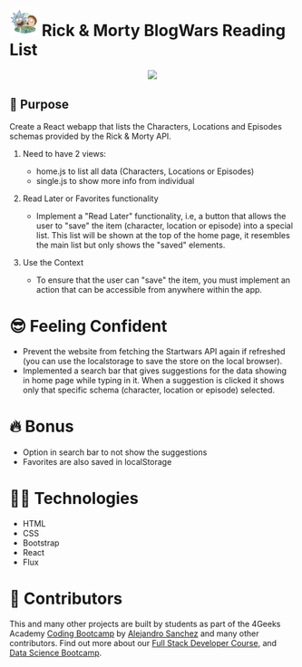 <!--hide-->
# <img height="50px" src="src/img/get-schwifty.png"/> Rick & Morty BlogWars Reading List
<!--endhide-->

<p align="center">
  <img height="500px" src="./src/img/rick-morty-blogwars-anim.gif?raw=true" />
</p>

## 📝 Purpose

Create a React webapp that lists the Characters, Locations and Episodes schemas provided by the Rick & Morty API.

1. Need to have 2 views:
	- home.js to list all data (Characters, Locations or Episodes)
	- single.js to show more info from individual

2. Read Later or Favorites functionality
	- Implement a "Read Later" functionality, i.e, a button that allows the user to "save" the item (character, location or episode) into a special list. This list will be shown at the top of the home page, it resembles the main list but only shows the "saved" elements.

3. Use the Context
	- To ensure that the user can "save" the item, you must implement an action that can be accessible from anywhere within the app.

# 😎 Feeling Confident
- Prevent the website from fetching the Startwars API again if refreshed (you can use the localstorage to save the store on the local browser).
- Implemented a search bar that gives suggestions for the data showing in home page while typing in it. When a suggestion is clicked it shows only that specific schema (character, location or episode) selected.

# 🔥 Bonus
- Option in search bar to not show the suggestions
- Favorites are also saved in localStorage

# 👨‍💻 Technologies
- HTML
- CSS
- Bootstrap
- React
- Flux

# 👥 Contributors
This and many other projects are built by students as part of the 4Geeks Academy [Coding Bootcamp](https://4geeksacademy.com/us/coding-bootcamp) by [Alejandro Sanchez](https://twitter.com/alesanchezr) and many other contributors. Find out more about our [Full Stack Developer Course](https://4geeksacademy.com/us/coding-bootcamps/part-time-full-stack-developer), and [Data Science Bootcamp](https://4geeksacademy.com/us/coding-bootcamps/datascience-machine-learning).